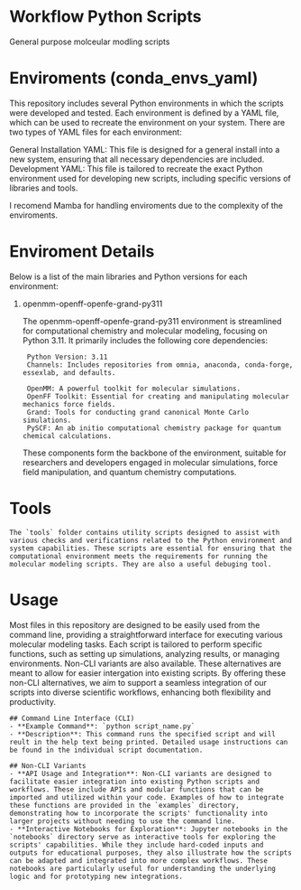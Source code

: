 # Workflow Python Scripts
General purpose molceular modling scripts

# Enviroments (conda_envs_yaml)
This repository includes several Python environments in which the scripts were developed and tested. Each environment is defined by a YAML file, which can be used to recreate the environment on your system. There are two types of YAML files for each environment:

General Installation YAML: This file is designed for a general install into a new system, ensuring that all necessary dependencies are included.
Development YAML: This file is tailored to recreate the exact Python environment used for developing new scripts, including specific versions of libraries and tools.

I recomend Mamba for handling enviroments due to the complexity of the enviroments. 

# Enviroment Details
Below is a list of the main libraries and Python versions for each environment:

1) openmm-openff-openfe-grand-py311

    The openmm-openff-openfe-grand-py311 environment is streamlined for computational chemistry and molecular modeling, focusing on Python 3.11. It primarily includes the following core dependencies:

        Python Version: 3.11
        Channels: Includes repositories from omnia, anaconda, conda-forge, essexlab, and defaults.

        OpenMM: A powerful toolkit for molecular simulations.
        OpenFF Toolkit: Essential for creating and manipulating molecular mechanics force fields.
        Grand: Tools for conducting grand canonical Monte Carlo simulations.
        PySCF: An ab initio computational chemistry package for quantum chemical calculations.
     
    These components form the backbone of the environment, suitable for researchers and developers engaged in molecular simulations, force field manipulation, and quantum chemistry computations.

# Tools
    The `tools` folder contains utility scripts designed to assist with various checks and verifications related to the Python environment and system capabilities. These scripts are essential for ensuring that the computational environment meets the requirements for running the molecular modeling scripts. They are also a useful debuging tool. 

# Usage
Most files in this repository are designed to be easily used from the command line, providing a straightforward interface for executing various molecular modeling tasks. Each script is tailored to perform specific functions, such as setting up simulations, analyzing results, or managing environments. Non-CLI variants are also available. These alternatives are meant to allow for easier intergation into existing scripts. By offering these non-CLI alternatives, we aim to support a seamless integration of our scripts into diverse scientific workflows, enhancing both flexibility and productivity.

    ## Command Line Interface (CLI)
    - **Example Command**: `python script_name.py`
    - **Description**: This command runs the specified script and will reult in the help text being printed. Detailed usage instructions can be found in the individual script documentation.

    ## Non-CLI Variants
    - **API Usage and Integration**: Non-CLI variants are designed to facilitate easier integration into existing Python scripts and workflows. These include APIs and modular functions that can be imported and utilized within your code. Examples of how to integrate these functions are provided in the `examples` directory, demonstrating how to incorporate the scripts' functionality into larger projects without needing to use the command line.
    - **Interactive Notebooks for Exploration**: Jupyter notebooks in the `notebooks` directory serve as interactive tools for exploring the scripts' capabilities. While they include hard-coded inputs and outputs for educational purposes, they also illustrate how the scripts can be adapted and integrated into more complex workflows. These notebooks are particularly useful for understanding the underlying logic and for prototyping new integrations.

